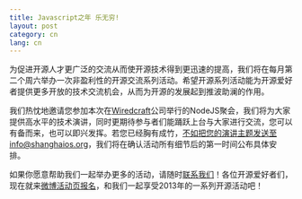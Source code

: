 ```yaml
---
title: Javascript之年 乐无穷!
layout: post
category: cn
lang: cn
---
```


为促进开源人才更广泛的交流从而使开源技术得到更迅速的提高，我们将在每月第二个周六举办一次非盈利性的开源交流系列活动。希望开源系列活动能为开源爱好者提供更多开放的技术交流机会，从而为开源的发展起到推波助澜的作用。

我们热忱地邀请您参加本次在[Wiredcraft](http://wiredcraft.com/)公司举行的NodeJS聚会，我们将为大家提供高水平的技术演讲，同时更期待参与者们能踊跃上台与大家进行交流，您可以有备而来，也可以即兴发挥。若您已经胸有成竹，不如把您的演讲主题发送至info@shanghaios.org，我们将在确认活动所有细节后的第一时间公布具体安排。

如果你愿意帮助我们一起举办更多的活动，请随时[联系我们](mailto:info@shanghaios.org)！各位开源爱好者们，现在就来[微博活动页报名](http://event.weibo.com/785012)，和我们一起享受2013年的一系列开源活动吧！

